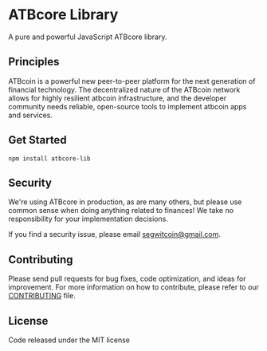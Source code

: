 ATBcore Library
=======

A pure and powerful JavaScript ATBcore library.

## Principles

ATBcoin is a powerful new peer-to-peer platform for the next generation of financial technology. The decentralized nature of the ATBcoin network allows for highly resilient atbcoin infrastructure, and the developer community needs reliable, open-source tools to implement atbcoin apps and services.

## Get Started

```
npm install atbcore-lib
```

## Security

We're using ATBcore in production, as are many others, but please use common sense when doing anything related to finances! We take no responsibility for your implementation decisions.

If you find a security issue, please email segwitcoin@gmail.com.

## Contributing

Please send pull requests for bug fixes, code optimization, and ideas for improvement. For more information on how to contribute, please refer to our [CONTRIBUTING](https://github.com/bitpay/bitcore-lib/blob/master/CONTRIBUTING.md) file.

## License

Code released under the MIT license